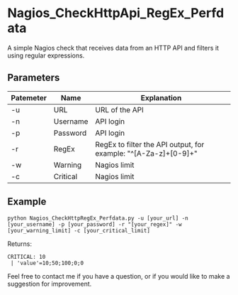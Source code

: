 # Nagios_CheckHttpApi_RegEx_Perfdata
A simple Nagios check that receives data from an HTTP API and filters it using regular expressions.

## Parameters
|Patemeter          | Name          | Explanation |
|-------------------|---------------|-------------|
| -u                |URL            |URL of the API|
| -n                |Username       |API  login    |
| -p                |Password       |API  login    |
| -r                |RegEx          |RegEx to filter the API output, for example: "^[A-Za-z]+[0-9]+"|
| -w                |Warning        |Nagios limit  |
| -c                |Critical       |Nagios limit  |

## Example
```
python Nagios_CheckHttpRegEx_Perfdata.py -u [your_url] -n [your_username] -p [your_password] -r "[your_regex]" -w [your_warning_limit] -c [your_critical_limit]
```
Returns:
```
CRITICAL: 10
 | 'value'=10;50;100;0;0
````

Feel free to contact me if you have a question, or if you would like to make a suggestion for improvement.